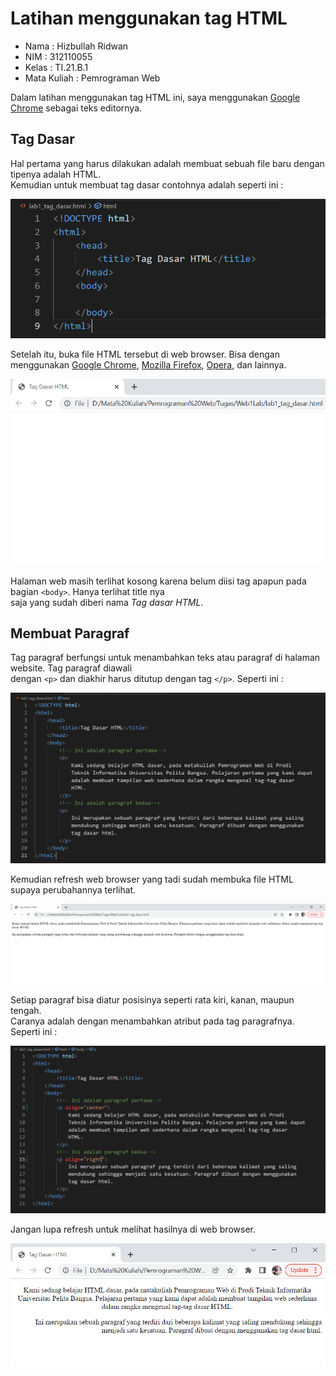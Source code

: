# Latihan menggunakan tag HTML  

* Nama          : Hizbullah Ridwan
* NIM           : 312110055
* Kelas         : TI.21.B.1
* Mata Kuliah   : Pemrograman Web

Dalam latihan menggunakan tag HTML ini, saya menggunakan [Google Chrome](https://www.google.com/intl/id_id/chrome/) sebagai teks editornya.  

## Tag Dasar

Hal pertama yang harus dilakukan adalah membuat sebuah file baru dengan tipenya adalah HTML.            
Kemudian untuk membuat tag dasar contohnya adalah seperti ini :            

![Gambar 1](Screenshoots/Capture1.png)      

Setelah itu, buka file HTML tersebut di web browser. Bisa dengan menggunakan [Google Chrome](https://www.google.com/intl/id_id/chrome/), [Mozilla Firefox](https://www.mozilla.org/id/firefox/), [Opera](https://www.opera.com/), dan lainnya.          

![Gambar 2](Screenshoots/Capture2.png)                 

Halaman web masih terlihat kosong karena belum diisi tag apapun pada bagian `<body>`. Hanya terlihat title nya         
saja yang sudah diberi nama *Tag dasar HTML*.       

## Membuat Paragraf

Tag paragraf berfungsi untuk menambahkan teks atau paragraf di halaman website. Tag paragraf diawali           
dengan `<p>` dan diakhir harus ditutup dengan tag `</p>`. Seperti ini :        

![Gambar 3](Screenshoots/Capture3.png)                 

Kemudian refresh web browser yang tadi sudah membuka file HTML supaya perubahannya terlihat.            

![Gambar 4](Screenshoots/Capture4.png)             

Setiap paragraf bisa diatur posisinya seperti rata kiri, kanan, maupun tengah.      
Caranya adalah dengan menambahkan atribut pada tag paragrafnya. Seperti ini :        

![Gambar 5](Screenshoots/Capture5.png)             

Jangan lupa refresh untuk melihat hasilnya di web browser.          

![Gambar 6](Screenshoots/Capture6.png)             

